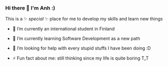 ### Hi there 👋 I'm Anh :)

This is a ✨ _special_ ✨ place for me to develop my skills and learn new things 

- 🔭 I’m currently an international student in Finland
- 🌱 I’m currently learning Software Development as a new path
- 🤔 I’m looking for help with every stupid stuffs I have been doing :D

- ⚡ Fun fact about me: still thinking since my life is quite boring T_T 

